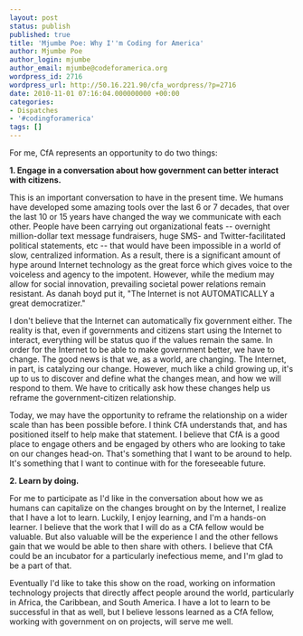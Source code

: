 ```yaml
---
layout: post
status: publish
published: true
title: 'Mjumbe Poe: Why I''m Coding for America'
author: Mjumbe Poe
author_login: mjumbe
author_email: mjumbe@codeforamerica.org
wordpress_id: 2716
wordpress_url: http://50.16.221.90/cfa_wordpress/?p=2716
date: 2010-11-01 07:16:04.000000000 +00:00
categories:
- Dispatches
- '#codingforamerica'
tags: []
---
```

For me, CfA represents an opportunity to do two things:

<strong>1. Engage in a conversation about how government can better interact with citizens.</strong>

This is an important conversation to have in the present time. We humans have developed some amazing tools over the last 6 or 7 decades, that over the last 10 or 15 years have changed the way we communicate with each other. People have been carrying out organizational feats -- overnight million-dollar text message fundraisers, huge SMS- and Twitter-facilitated political statements, etc -- that would have been impossible in a world of slow, centralized information. As a result, there is a significant amount of hype around Internet technology as the great force which gives voice to the voiceless and agency to the impotent. However, while the medium may allow for social innovation, prevailing societal power relations remain resistant. As danah boyd put it, "The Internet is not AUTOMATICALLY a great democratizer."

I don't believe that the Internet can automatically fix government either. The reality is that, even if governments and citizens start using the Internet to interact, everything will be status quo if the values remain the same. In order for the Internet to be able to make government better, we have to change. The good news is that we, as a world, are changing. The Internet, in part, is catalyzing our change. However, much like a child growing up, it's up to us to discover and define what the changes mean, and how we will respond to them. We have to critically ask how these changes help us reframe the government-citizen relationship.

Today, we may have the opportunity to reframe the relationship on a wider scale than has been possible before. I think CfA understands that, and has positioned itself to help make that statement. I believe that CfA is a good place to engage others and be engaged by others who are looking to take on our changes head-on. That's something that I want to be around to help. It's something that I want to continue with for the foreseeable future.

<strong>2. Learn by doing.</strong>

For me to participate as I'd like in the conversation about how we as humans can capitalize on the changes brought on by the Internet, I realize that I have a lot to learn. Luckily, I enjoy learning, and I'm a hands-on learner. I believe that the work that I will do as a CfA fellow would be valuable. But also valuable will be the experience I and the other fellows gain that we would be able to then share with others. I believe that CfA could be an incubator for a particularly inefectious meme, and I'm glad to be a part of that.

Eventually I'd like to take this show on the road, working on information technology projects that directly affect people around the world, particularly in Africa, the Caribbean, and South America. I have a lot to learn to be successful in that as well, but I believe lessons learned as a CfA fellow, working with government on on projects, will serve me well.
